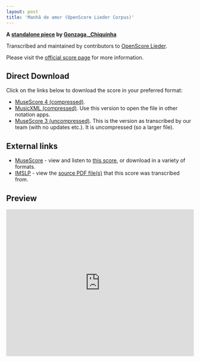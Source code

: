 ```yaml
---
layout: post
title: 'Manhã de amor (OpenScore Lieder Corpus)'
---
```


__A [standalone piece](https://fourscoreandmore.org/openscore/lieder/Gonzaga,_Chiquinha/_/) by [Gonzaga,_Chiquinha](https://fourscoreandmore.org/openscore/lieder/Gonzaga,_Chiquinha)__

Transcribed and maintained by contributors to [OpenScore Lieder].

Please visit the [official score page] for more information.

[official score page]: https://musescore.com/openscore-lieder-corpus/scores/6611657
[OpenScore Lieder]: https://musescore.com/openscore-lieder-corpus

## Direct Download

Click on the links below to download the score in your preferred format:
- [MuseScore 4 (compressed)](https://fourscoreandmore.org/openscore/lieder/Gonzaga,_Chiquinha/_/Manh%C3%A3_de_amor.mscz).
- [MusicXML (compressed)](https://fourscoreandmore.org/openscore/lieder/Gonzaga,_Chiquinha/_/Manh%C3%A3_de_amor.mxl). Use this version to open the file in other notation apps.
- [MuseScore 3 (uncompressed)](https://raw.githubusercontent.com/OpenScore/Lieder/refs/heads/main/scores/Gonzaga,_Chiquinha/_/Manh%C3%A3_de_amor/lc6611657.mscx). This is the version as transcribed by our team (with no updates etc.). It is uncompressed (so a larger file).

## External links

- [MuseScore] - view and listen to [this score][MuseScore], or download in a variety of formats.
- [IMSLP] - view the [source PDF file(s)][IMSLP] that this score was transcribed from.

[MuseScore]: https://musescore.com/score/6611657
[IMSLP]: https://imslp.org/wiki/Special:ReverseLookup/606057

## Preview

<iframe width="100%" height="394" src="https://musescore.com/openscore-lieder-corpus/scores/6611657/embed" frameborder="0" allowfullscreen allow="autoplay; fullscreen"></iframe>
